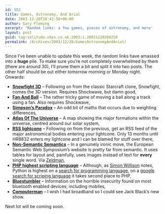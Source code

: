 ```yaml
---
id: 552
title: Games, Astronomy, And Arial
date: 2003-12-20T20:42:50+00:00
author: Gary Fleming
excerpt: 'Random links: a few games, pieces of astronomy, and more'
layout: post
guid: tag:solitude.vkps.co.uk,2003:1,20031220204250
permalink: /Archives/2003/12/20/GamesAstronomyAndArial/
---
```

Since I&#8217;ve been unable to update this week, the random links have amassed into a **huge** pile. To make sure you&#8217;re not completely overwhelmed by them (there are around 30), I&#8217;ll prune them a bit and split it into two posts. The other half should be out either tomorrow morning or Monday night. Onwards:

  * **[Snowfight 3D](http://www.miniclip.com/snowfight.htm)** &#8211; Following on from the classic Starcraft clone, Snowfight, comes the 3D version. Requires Shockwave, but damn good,
  * **[Fan And Ball](http://www.ertdfgcvb.ch/p1/fan_and_ball.html)** &#8211; The rather tricky game of moving a ball along a track using a fan. Also requires Shockwave,
  * **[Simpson&#8217;s Paradox](http://en.wikipedia.org/wiki/Simpson's_paradox)** &#8211; An odd bit of maths that occurs due to weighting differences,
  * **[Atlas Of The Universe](http://www.anzwers.org/free/universe/)** &#8211; A map showing the major formations within the universe, centred around our solar system,
  * **[<acronym title="Rich Site Summary">RSS</acronym> lightcone](http://interconnected.org/home/more/lightcone/)** &#8211; Following on from the previous, get an RSS feed of the major astronomical bodies entering your lightcone. Only 13 months until HR8832 enters my lightcone and I can be blamed for stuff over there,
  * **[Non-Semantic Semantics](http://www.esws2004.org/)** &#8211; In a genuinely ironic move, the European Semantic Web Symposium&#8217;s website is pretty far from semantic. It uses tables for layout and, painfully, uses images instead of text for **every** single word. Via [Zeldman](http://www.zeldman.com),
  * **[<acronym title="PHP Hypertext Processor">PHP</acronym> highest scripting language](http://www.google.com/search?q=scripting+language)** &#8211; Although, as [Simon Willison](http://simon.incutio.com) notes, Python is highest on a  [search for programming language](http://www.google.com/search?q=programming+language), on a [google search for scriping language](http://www.google.com/search?q=scripting+language) it takes second place to PHP,
  * **[Bluestumbler](http://bluestumbler.org/)** &#8211; Information on the horrible insecurity found on most bluetooth enabled devices; including mobiles,
  * **[Computerman](http://www.channel101.com/show.php?title=computerman)** &#8211; I wish I had broadband so I could see Jack Black&#8217;s new show.

Next lot will be coming soon.